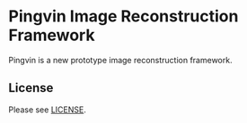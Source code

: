 # Pingvin Image Reconstruction Framework

Pingvin is a new prototype image reconstruction framework.


## License

Please see [LICENSE](LICENSE).
